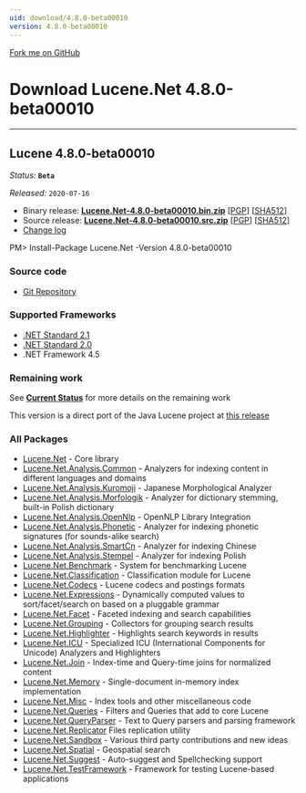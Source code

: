```yaml
---
uid: download/4.8.0-beta00010
version: 4.8.0-beta00010
---
```


<span id="forkongithub"><a href="https://github.com/apache/lucenenet">Fork me on GitHub</a></span>

# Download Lucene.Net 4.8.0-beta00010

---

## Lucene 4.8.0-beta00010

_Status:_ **`Beta`**

_Released:_ `2020-07-16`

- Binary release: **[Lucene.Net-4.8.0-beta00010.bin.zip](https://www.apache.org/dyn/closer.lua/lucenenet/4.8.0-beta00010/Apache-Lucene.Net-4.8.0-beta00010.bin.zip)** [[PGP](https://downloads.apache.org/lucenenet/4.8.0-beta00010/Apache-Lucene.Net-4.8.0-beta00010.bin.zip.asc)] [[SHA512](https://downloads.apache.org/lucenenet/4.8.0-beta00010/Apache-Lucene.Net-4.8.0-beta00010.bin.zip.sha512)]
- Source release: **[Lucene.Net-4.8.0-beta00010.src.zip](https://www.apache.org/dyn/closer.lua/lucenenet/4.8.0-beta00010/Apache-Lucene.Net-4.8.0-beta00010.src.zip)** [[PGP](https://downloads.apache.org/lucenenet/4.8.0-beta00010/Apache-Lucene.Net-4.8.0-beta00010.src.zip.asc)] [[SHA512](https://downloads.apache.org/lucenenet/4.8.0-beta00010/Apache-Lucene.Net-4.8.0-beta00010.src.zip.sha512)]
- [Change log](https://github.com/apache/lucenenet/releases/tag/Lucene.Net_4_8_0_beta00010)

<div class="nuget-well" style="text-align:left;">
    PM> Install-Package Lucene.Net -Version 4.8.0-beta00010
</div>

### Source code

- [Git Repository](https://github.com/apache/lucenenet)

### Supported Frameworks

- [.NET Standard 2.1](https://docs.microsoft.com/en-us/dotnet/standard/net-standard)
- [.NET Standard 2.0](https://docs.microsoft.com/en-us/dotnet/standard/net-standard)
- .NET Framework 4.5

### Remaining work

See **[Current Status](xref:contributing/current-status)** for more details on the remaining work

This version is a direct port of the Java Lucene project at [this release](https://github.com/apache/lucene-solr/releases/tag/releases%2Flucene-solr%2F4.8.0)

### All Packages

<!--- TO BE ADDED WHEN RELEASED

- [Lucene.Net.Analysis.UIMA](https://www.nuget.org/packages/Lucene.Net.Analysis.UIMA/) - Analysis integration with Apache UIMA)

-->

- [Lucene.Net](https://www.nuget.org/packages/Lucene.Net/) - Core library
- [Lucene.Net.Analysis.Common](https://www.nuget.org/packages/Lucene.Net.Analysis.Common/) - Analyzers for indexing content in different languages and domains
- [Lucene.Net.Analysis.Kuromoji](https://www.nuget.org/packages/Lucene.Net.Analysis.Kuromoji/) - Japanese Morphological Analyzer
- [Lucene.Net.Analysis.Morfologik](https://www.nuget.org/packages/Lucene.Net.Analysis.Morfologik/) - Analyzer for dictionary stemming, built-in Polish dictionary
- [Lucene.Net.Analysis.OpenNlp](https://www.nuget.org/packages/Lucene.Net.Analysis.OpenNlp/) - OpenNLP Library Integration
- [Lucene.Net.Analysis.Phonetic](https://www.nuget.org/packages/Lucene.Net.Analysis.Phonetic/) - Analyzer for indexing phonetic signatures (for sounds-alike search)
- [Lucene.Net.Analysis.SmartCn](https://www.nuget.org/packages/Lucene.Net.Analysis.SmartCn/) - Analyzer for indexing Chinese
- [Lucene.Net.Analysis.Stempel](https://www.nuget.org/packages/Lucene.Net.Analysis.Stempel/) - Analyzer for indexing Polish
- [Lucene.Net.Benchmark](https://www.nuget.org/packages/Lucene.Net.Benchmark/) - System for benchmarking Lucene
- [Lucene.Net.Classification](https://www.nuget.org/packages/Lucene.Net.Classification/) - Classification module for Lucene
- [Lucene.Net.Codecs](https://www.nuget.org/packages/Lucene.Net.Codecs/) - Lucene codecs and postings formats
- [Lucene.Net.Expressions](https://www.nuget.org/packages/Lucene.Net.Expressions/) - Dynamically computed values to sort/facet/search on based on a pluggable grammar
- [Lucene.Net.Facet](https://www.nuget.org/packages/Lucene.Net.Facet/) - Faceted indexing and search capabilities
- [Lucene.Net.Grouping](https://www.nuget.org/packages/Lucene.Net.Grouping/) - Collectors for grouping search results
- [Lucene.Net.Highlighter](https://www.nuget.org/packages/Lucene.Net.Highlighter/) - Highlights search keywords in results
- [Lucene.Net.ICU](https://www.nuget.org/packages/Lucene.Net.ICU/) - Specialized ICU (International Components for Unicode) Analyzers and Highlighters
- [Lucene.Net.Join](https://www.nuget.org/packages/Lucene.Net.Join/) - Index-time and Query-time joins for normalized content
- [Lucene.Net.Memory](https://www.nuget.org/packages/Lucene.Net.Memory/) - Single-document in-memory index implementation
- [Lucene.Net.Misc](https://www.nuget.org/packages/Lucene.Net.Misc/) - Index tools and other miscellaneous code
- [Lucene.Net.Queries](https://www.nuget.org/packages/Lucene.Net.Queries/) - Filters and Queries that add to core Lucene
- [Lucene.Net.QueryParser](https://www.nuget.org/packages/Lucene.Net.QueryParser/) - Text to Query parsers and parsing framework
- [Lucene.Net.Replicator](https://www.nuget.org/packages/Lucene.Net.Replicator/) Files replication utility
- [Lucene.Net.Sandbox](https://www.nuget.org/packages/Lucene.Net.Sandbox/) - Various third party contributions and new ideas
- [Lucene.Net.Spatial](https://www.nuget.org/packages/Lucene.Net.Spatial/) - Geospatial search
- [Lucene.Net.Suggest](https://www.nuget.org/packages/Lucene.Net.Suggest/) - Auto-suggest and Spellchecking support
- [Lucene.Net.TestFramework](https://www.nuget.org/packages/Lucene.Net.TestFramework/) - Framework for testing Lucene-based applications
